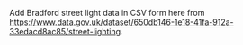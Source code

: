 Add Bradford street light data in CSV form here from https://www.data.gov.uk/dataset/650db146-1e18-41fa-912a-33edacd8ac85/street-lighting.